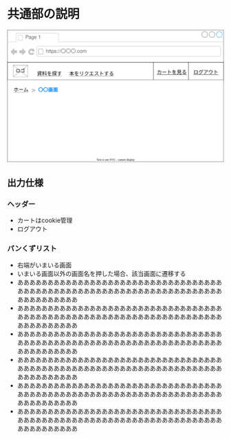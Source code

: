 # 共通部の説明

![](./ui.drawio.svg)

## 出力仕様

### ヘッダー

- カートはcookie管理
- ログアウト

### パンくずリスト

- 右端がいまいる画面
- いまいる画面以外の画面名を押した場合、該当画面に遷移する
- ああああああああああああああああああああああああああああああああああああああああああああああああああああああああああああああああああああああああああああああ
- ああああああああああああああああああああああああああああああああああああああああああああああああああああああああああああああああああああああああああああああ
- ああああああああああああああああああああああああああああああああああああああああああああああああああああああああああああああああああああああああああああああ
- ああああああああああああああああああああああああああああああああああああああああああああああああああああああああああああああああああああああああああああああ
- ああああああああああああああああああああああああああああああああああああああああああああああああああああああああああああああああああああああああああああああ
- ああああああああああああああああああああああああああああああああああああああああああああああああああああああああああああああああああああああああああああああ
